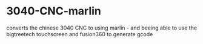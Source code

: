 # 3040-CNC-marlin
converts the chinese 3040 CNC to using marlin - and beeing able to use the bigtreetech touchscreen and fusion360 to generate gcode
